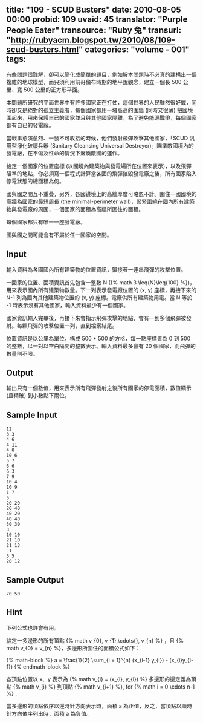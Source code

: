 title: "109 - SCUD Busters"
date: 2010-08-05 00:00
probid: 109
uvaid: 45
translator: "Purple People Eater"
transource: "Ruby 兔"
transurl: "http://rubyacm.blogspot.tw/2010/08/109-scud-busters.html"
categories: "volume - 001"
tags:
---

有些問題很難解，卻可以簡化成簡單的題目，例如解本問題時不必真的建構出一個複雜的地球模型，而只須利用前哥倫布時期的地平說觀念，建立一個長 500 公里、寬 500 公里的正方形平面。

本問題所研究的平面世界中有許多國家正在打仗，這個世界的人民雖然很好戰，同時卻又是絕對的孤立主義者，每個國家都用一堵高高的圍牆 (同時又很薄) 把國境圍起來，用來保護自已的國家並且與其他國家隔離，為了避免能源戰爭，每個國家都有自已的發電廠。

當戰事愈演愈烈、一發不可收拾的時候，他們發射飛彈攻擊其他國家，「SCUD 汎用型淨化破壞兵器 (Sanitary Cleansing Universal Destroyer)」瞄準敵國境內的發電廠，在不傷及性命的情況下癱瘓敵國的運作。

給定一個國家的位置座標 (以國境內建築物與發電場所在位置來表示)，以及飛彈瞄準的地點，你必須寫一個程式計算當各國的飛彈摧毀發電廠之後，所有國家陷入停電狀態的總面積為何。

國與國之間互不重疊，另外，各國邊境上的高牆厚度可略忽不計。圍住一國國境的高牆為國家的最短周長 (the minimal-perimeter wall)，緊緊圍繞在國內所有建築物與發電廠的周圍，一個國家的面積為高牆所圍往的面積。

每個國家都只有唯一一座發電廠。

國與國之間可能會有不屬於任一國家的空間。

<!-- more -->

## Input ##

輸入資料為各國國內所有建築物的位置資訊，緊接著一連串飛彈的攻擊位置。

一國家的位置、面積資訊首先包含一整數 N ({% math 3 \leq{N}\leq{100} %})，用來表示國內所有建築物數量。下一列表示發電廠位置的 (x, y) 座標，再接下來的 N-1 列為國內其他建築物位置的 (x, y) 座標。電廠供所有建築物用電。當 N 等於 -1 時表示沒有其他國家，輸入資料最少有一個國家。

國家資訊輸入完畢後，再接下來會指示飛彈攻擊的地點，會有一到多個飛彈被發射。每顆飛彈的攻擊位置一列，直到檔案結尾。

位置資訊是以公里為單位，構成 500 \* 500 的方格，每一點座標皆為 0 到 500 的整數，以一對以空白隔開的整數表示。輸入資料最多會有 20 個國家，而飛彈的數量則不限。

## Output ##

輸出只有一個數值，用來表示所有飛彈發射之後所有國家的停電面積，數值顯示 (且精確) 到小數點下兩位。

## Sample Input ##

	12
	3 3
	4 6
	4 11
	4 8
	10 6
	5 7
	6 6
	6 3
	7 9
	10 4
	10 9
	1 7
	5
	20 20
	20 40
	40 20
	40 40
	30 30
	3
	10 10
	21 10
	21 13
	-1
	5 5
	20 12

## Sample Output ##

	70.50

## Hint ##

下列公式也許會有用。

給定一多邊形的所有頂點 {% math v_{0}, v_{1},\cdots{}, v_{n} %} ，且 {% math v_{0} = v_{n} %}，多邊形所圍住的面積公式如下：

{% math-block %}
a = \frac{1}{2} \sum_{i = 1}^{n} (x_{i-1} y_{i}) - (x_{i}y_{i-1})
{% endmath-block %}

各頂點位置以 x、y 表示為 {% math v_{i} = (x_{i}, y_{i}) %} 多邊形的邊定義為頂點 {% math v_{i} %} 到頂點 {% math v_{i+1} %}, for {% math i = 0 \cdots n-1 %} .

當多邊形的頂點依序以逆時針方向表示時，面積 a 為正值，反之，當頂點以順時針方向依序列出時，面積 a 為負值。